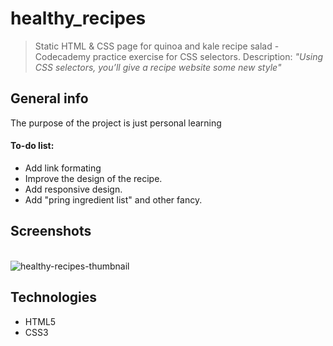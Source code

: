 # healthy_recipes
> Static HTML & CSS page for quinoa and kale recipe salad - Codecademy practice exercise for CSS selectors. Description: _"Using CSS selectors, you’ll give a recipe website some new style"_

## General info
The purpose of the project is just personal learning

#### To-do list:
* Add link formating
* Improve the design of the recipe. 
* Add responsive design.
* Add "pring ingredient list" and other fancy.


## Screenshots
<br>
<img src='https://i.postimg.cc/K3MHd97S/healthy-recipes-thumbnail.png' border='0' alt='healthy-recipes-thumbnail'/>

## Technologies
* HTML5
* CSS3


